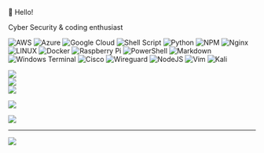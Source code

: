 👋 Hello!

Cyber Security & coding enthusiast

![AWS](https://img.shields.io/badge/AWS-%23FF9900.svg?style=for-the-badge&logo=amazon-aws&logoColor=white) ![Azure](https://img.shields.io/badge/azure-%230072C6.svg?style=for-the-badge&logo=azure-devops&logoColor=white) ![Google Cloud](https://img.shields.io/badge/Google%20Cloud-%234285F4.svg?style=for-the-badge&logo=google-cloud&logoColor=white) ![Shell Script](https://img.shields.io/badge/shell_script-%23121011.svg?style=for-the-badge&logo=gnu-bash&logoColor=white) ![Python](https://img.shields.io/badge/python-3670A0?style=for-the-badge&logo=python&logoColor=ffdd54) ![NPM](https://img.shields.io/badge/NPM-%23000000.svg?style=for-the-badge&logo=npm&logoColor=white) ![Nginx](https://img.shields.io/badge/nginx-%23009639.svg?style=for-the-badge&logo=nginx&logoColor=white) ![LINUX](https://img.shields.io/badge/Linux-FCC624?style=for-the-badge&logo=linux&logoColor=black) ![Docker](https://img.shields.io/badge/docker-%230db7ed.svg?style=for-the-badge&logo=docker&logoColor=white) ![Raspberry Pi](https://img.shields.io/badge/-RaspberryPi-C51A4A?style=for-the-badge&logo=Raspberry-Pi) ![PowerShell](https://img.shields.io/badge/PowerShell-%235391FE.svg?style=for-the-badge&logo=powershell&logoColor=white) ![Markdown](https://img.shields.io/badge/markdown-%23000000.svg?style=for-the-badge&logo=markdown&logoColor=white) ![Windows Terminal](https://img.shields.io/badge/Windows%20Terminal-%234D4D4D.svg?style=for-the-badge&logo=windows-terminal&logoColor=white) ![Cisco](https://img.shields.io/badge/cisco-%23049fd9.svg?style=for-the-badge&logo=cisco&logoColor=black) ![Wireguard](https://img.shields.io/badge/wireguard-%2388171A.svg?style=for-the-badge&logo=wireguard&logoColor=white) ![NodeJS](https://img.shields.io/badge/node.js-6DA55F?style=for-the-badge&logo=node.js&logoColor=white) ![Vim](https://img.shields.io/badge/VIM-%2311AB00.svg?style=for-the-badge&logo=vim&logoColor=white) ![Kali](https://img.shields.io/badge/Kali-268BEE?style=for-the-badge&logo=kalilinux&logoColor=white)

![](https://github-readme-stats.vercel.app/api?username=mericsimitci&theme=dark&hide_border=false&include_all_commits=true&count_private=true)<br/>
![](https://github-readme-streak-stats.herokuapp.com/?user=mericsimitci&theme=dark&hide_border=false)<br/>
![](https://github-readme-stats.vercel.app/api/top-langs/?username=mericsimitci&theme=dark&hide_border=false&include_all_commits=true&count_private=true&layout=compact)


![](https://github-profile-trophy.vercel.app/?username=mericsimitci&theme=radical&no-frame=true&no-bg=false&margin-w=4)


![](https://github-contributor-stats.vercel.app/api?username=mericsimitci&limit=5&theme=dark&combine_all_yearly_contributions=true)

---
[![](https://visitor-badge.laobi.icu/badge?page_id=mericsimitci.mericsimitci)](#)
